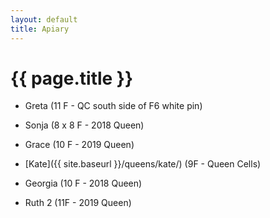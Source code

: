 ```yaml
---
layout: default
title: Apiary
---
```

# {{ page.title }}

* Greta (11 F - QC south side of F6 white pin)
* Sonja (8 x 8 F - 2018 Queen)


* Grace (10 F - 2019 Queen)


*  [Kate]({{ site.baseurl }}/queens/kate/) (9F - Queen Cells)
* Georgia (10 F - 2018 Queen)

* Ruth 2 (11F - 2019 Queen)


